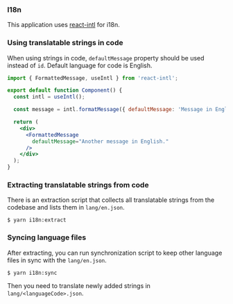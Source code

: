 ### I18n

This application uses [react-intl](https://github.com/formatjs/formatjs) for i18n.

### Using translatable strings in code

When using strings in code, `defaultMessage` property should be used instead of `id`. Default language for code is English.

```jsx
import { FormattedMessage, useIntl } from 'react-intl';

export default function Component() {
  const intl = useIntl();

  const message = intl.formatMessage({ defaultMessage: 'Message in English.' });

  return (
    <div>
      <FormattedMessage
        defaultMessage="Another message in English."
      />
    </div>
  );
}
```

### Extracting translatable strings from code

There is an extraction script that collects all translatable strings from the codebase and lists them in `lang/en.json`.

```shell script
$ yarn i18n:extract
```

### Syncing language files

After extracting, you can run synchronization script to keep other language files in sync with the `lang/en.json`.

```shell script
$ yarn i18n:sync
```

Then you need to translate newly added strings in `lang/<languageCode>.json`.
